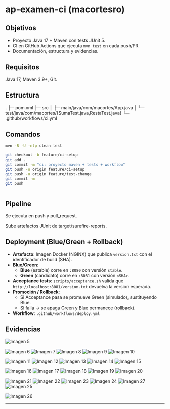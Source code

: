 # ap-examen-ci (macortesro)

## Objetivos
- Proyecto Java 17 + Maven con tests JUnit 5.
- CI en GitHub Actions que ejecuta `mvn test` en cada push/PR.
- Documentación, estructura y evidencias.

## Requisitos
Java 17, Maven 3.9+, Git.

## Estructura

.
├─ pom.xml
├─ src
│ ├─ main/java/com/macortes/App.java
│ └─ test/java/com/macortes/{SumaTest.java,RestaTest.java}
└─ .github/workflows/ci.yml


## Comandos
```bash
mvn -B -U -ntp clean test

git checkout -b feature/ci-setup
git add .
git commit -m "ci: proyecto maven + tests + workflow"
git push -u origin feature/ci-setup
git push -u origin feature/test-change
git commit -m
git push



```

## Pipeline

Se ejecuta en push y pull_request.

Sube artefactos JUnit de target/surefire-reports.

## Deployment (Blue/Green + Rollback)

- **Artefacto**: Imagen Docker (NGINX) que publica `version.txt` con el identificador de build (SHA).
- **Blue/Green**:
  - **Blue** (estable) corre en `:8080` con versión `stable`.
  - **Green** (candidato) corre en `:8081` con versión `<SHA>`.
- **Acceptance tests**: `scripts/acceptance.sh` valida que `http://localhost:8081/version.txt` devuelva la versión esperada.
- **Promoción / Rollback**:
  - Si Acceptance pasa se promueve Green (simulado), sustituyendo Blue.
  - Si falla → se apaga Green y Blue permanece (rollback).
- **Workflow**: `.github/workflows/deploy.yml`


## Evidencias

![Imagen 5](docs/img/5.png)

![Imagen 6](docs/img/6.png)
![Imagen 7](docs/img/7.png)
![Imagen 8](docs/img/8.png)
![Imagen 9](docs/img/9.png)
![Imagen 10](docs/img/10.png)

![Imagen 11](docs/img/11.png)
![Imagen 12](docs/img/12.png)
![Imagen 13](docs/img/13.png)
![Imagen 14](docs/img/14.png)
![Imagen 15](docs/img/15.png)

![Imagen 16](docs/img/16.png)
![Imagen 17](docs/img/17.png)
![Imagen 18](docs/img/18.png)
![Imagen 19](docs/img/19.png)
![Imagen 20](docs/img/20.png)

![Imagen 21](docs/img/21.png)
![Imagen 22](docs/img/22.png)
![Imagen 23](docs/img/23.png)
![Imagen 24](docs/img/24.png)
![Imagen 27](docs/img/27.png)
![Imagen 25](docs/img/25.png)

![Imagen 26](docs/img/26.png)

---
